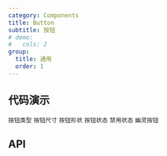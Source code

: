 ```yaml
---
category: Components
title: Button
subtitle: 按钮
# demo:
#   cols: 2
group:
  title: 通用
  order: 1
---
```


## 代码演示

<code src="./demo/examples/type.tsx">按钮类型</code>
<code src="./demo/examples/size.tsx">按钮尺寸</code>
<code src="./demo/examples/shape.tsx">按钮形状</code>
<code src="./demo/examples/status.tsx">按钮状态</code>
<code src="./demo/examples/disabled.tsx">禁用状态</code>
<code src="./demo/examples/ghost.tsx">幽灵按钮</code>

## API

<API id="Button"></API>
